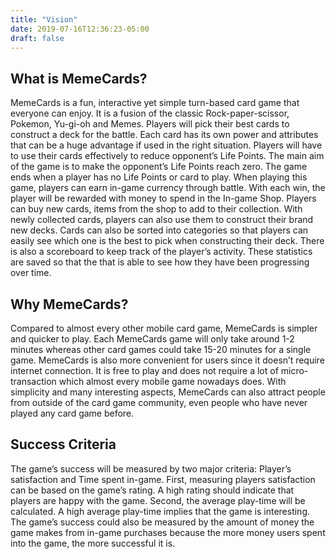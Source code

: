 ```yaml
---
title: "Vision"
date: 2019-07-16T12:36:23-05:00
draft: false
---
```


## What is MemeCards?
MemeCards is a fun, interactive yet simple turn-based card game that everyone can enjoy. It is a fusion of the classic Rock-paper-scissor, Pokemon, Yu-gi-oh and Memes. Players will pick their best cards to construct a deck for the battle. Each card has its own power and attributes that can be a huge advantage if used in the right situation. Players will have to use their cards effectively to reduce opponent’s Life Points. The main aim of the game is to make the opponent’s Life Points reach zero. The game ends when a player has no Life Points or card to play.
When playing this game, players can earn in-game currency through battle. With each win, the player will be rewarded with money to spend in the In-game Shop. Players can buy new cards, items from the shop to add to their collection. With newly collected cards, players can also use them to construct their brand new decks. Cards can also be sorted into categories so that players can easily see which one is the best to pick when constructing their deck. There is also a scoreboard to keep track of the player’s activity. These statistics are saved so that the that is able to see how they have been progressing over time.

## Why MemeCards?
Compared to almost every other mobile card game, MemeCards is simpler and quicker to play. Each MemeCards game will only take around 1-2 minutes whereas other card games could take 15-20 minutes for a single game. MemeCards is also more convenient for users since it doesn’t require internet connection. It is free to play and does not require a lot of micro-transaction which almost every mobile game nowadays does. With simplicity and many interesting aspects, MemeCards can also attract people from outside of the card game community, even people who have never played any card game before.

## Success Criteria
The game’s success will be measured by two major criteria: Player’s satisfaction and Time spent in-game. First, measuring players satisfaction can be based on the game’s rating. A high rating should indicate that players are happy with the game. Second, the average play-time will be calculated. A high average play-time implies that the game is interesting. The game’s success could also be measured by the amount of money the game makes from in-game purchases because the more money users spent into the game, the more successful it is.
